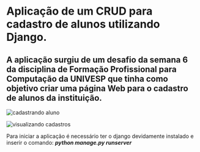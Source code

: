 # Aplicação de um CRUD para cadastro de alunos utilizando Django.

  

## A aplicação surgiu de um desafio da semana 6 da disciplina de Formação Profissional para Computação da UNIVESP que tinha como objetivo criar uma página Web para o cadastro de alunos da instituição.

![cadastrando aluno](https://i.imgur.com/UDrxxq2.png%29)

![visualizando cadastros](https://i.imgur.com/bbe3d9f.png)

 Para iniciar a aplicação é necessário ter o django devidamente instalado e inserir o comando: ***python manage.py runserver***
